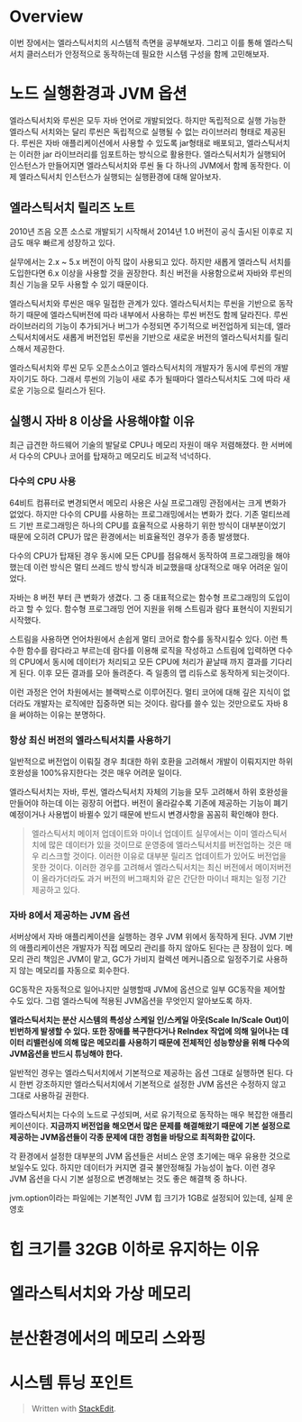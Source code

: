 # Overview

이번 장에서는 엘라스틱서치의 시스템적 측면을 공부해보자. 그리고 이를 통해 엘라스틱서치 클러스터가 안정적으로 동작하는데 필요한 시스템 구성을 함께 고민해보자. 

# 노드 실행환경과 JVM 옵션

엘라스틱서치와 루씬은 모두 자바 언어로 개발되었다. 하지만 독립적으로 실행 가능한 엘라스틱 서치와는 달리 루씬은 독립적으로 실행될 수 없는 라이브러리 형태로 제공된다. 루씬은 자바 애플리케이션에서 사용할 수 있도록 jar형태로 배포되고, 엘라스틱서치는 이러한 jar 라이브러리를 임포트하는 방식으로 활용한다. 엘라스틱서치가 실행되어 인스턴스가 만들어지면 엘라스틱서치와 루씬 둘 다 하나의 JVM에서 함께 동작한다. 이제 엘라스틱서치 인스턴스가 실행되는 실행환경에 대해 알아보자. 

## 엘라스틱서치 릴리즈 노트

2010년 즈음 오픈 소스로 개발되기 시작해서 2014년 1.0 버전이 공식 출시된 이후로 지금도 매우 빠르게 성장하고 있다. 

실무에서는 2.x ~ 5.x 버전이 아직 많이 사용되고 있다. 하지만 새롭게 엘라스틱 서치를 도입한다면 6.x 이상을 사용할 것을 권장한다. 최신 버전을 사용함으로써 자바와 루씬의 최신 기능을 모두 사용할 수 있기 때문이다. 

엘라스틱서치와 루씬은 매우 밀접한 관계가 있다. 엘라스틱서치는 루씬을 기반으로 동작하기 때문에 엘라스틱버전에 따라 내부에서 사용하는 루씬 버전도 함께 달라진다. 루씬 라이브러리의 기능이 추가되거나 버그가 수정되면 주기적으로 버전업하게 되는데, 엘라스틱서치에서도 새롭게 버전업된 루씬을 기반으로 새로운 버전의 엘라스틱서치를 릴리스해서 제공한다. 

엘라스틱서치와 루씬 모두 오픈소스이고 엘라스틱서치의 개발자가 동시에 루씬의 개발자이기도 하다. 그래서 루씬의 기능이 새로 추가 될때마다 엘라스틱서치도 그에 따라 새로운 기능으로 릴리스가 된다. 

## 실행시 자바 8 이상을 사용해야할 이유

최근 급견한 하드웨어 기술의 발달로 CPU나 메모리 자원이 매우 저렴해졌다. 한 서버에서 다수의 CPU나 코어를 탑재하고 메모리도 비교적 넉넉하다. 

### 다수의 CPU 사용

64비트 컴퓨터로 변경되면서 메모리 사용은 사실 프로그래밍 관점에서는 크게 변화가 없었다. 하지만 다수의 CPU를 사용하는 프로그래밍에서는 변화가 컸다. 기존 멀티쓰레드 기반 프로그래밍은 하나의 CPU를 효율적으로 사용하기 위한 방식이 대부분이었기 때문에 오히려 CPU가 많은 환경에서는 비효율적인 경우가 종종 발생했다.

다수의 CPU가 탑재된 경우 동시에 모든 CPU를 점유해서 동작하여 프로그래밍을 해야 했는데 이런 방식은 멀티 쓰레드 방식 방식과 비교했을때 상대적으로 매우 어려운 일이었다. 

자바는 8 버전 부터 큰 변화가 생겼다. 그 중 대표적으로는 함수형 프로그래밍의 도입이라고 할 수 있다. 함수형 프로그래밍 언어 지원을 위해 스트림과 람다 표현식이 지원되기 시작했다. 

스트림을 사용하면 언어차원에서 손쉽게 멀티 코어로 함수를 동작시킬수 있다. 이런 특수한 함수를 람다라고 부르는데 람다를 이용해 로직을 작성하고 스트림에 입력하면 다수의 CPU에서 동시에 데이터가 처리되고 모든 CPU에 처리가 끝날때 까지 결과를 기다리게 된다. 이후 모든 결과를 모아 돌려준다. 즉 일종의 맵 리듀스로 동작하게 되는것이다. 

이런 과정은 언어 차원에서는 블랙박스로 이루어진다. 멀티 코어에 대해 깊은 지식이 없더라도 개발자는 로직에만 집중하면 되는 것이다. 람다를 쓸수 있는 것만으로도 자바 8을 써야하는 이유는 분명하다. 

### 항상 최신 버전의 엘라스틱서치를 사용하기

일반적으로 버전업이 이뤄질 경우 최대한 하위 호환을 고려해서 개발이 이뤄지지만 하위 호완성을 100%유지한다는 것은 매우 어려운 일이다. 

엘라스틱서치는 자바, 루씬, 엘라스틱서치 자체의 기능을 모두 고려해서 하위 호완성을 만들어야 하는데 이는 굉장히 어렵다. 버전이 올라갈수록 기존에 제공하는 기능이 폐기 예정이거나 사용법이 바뀔수 있기 때문에 반드시 변경사항을 꼼꼼히 확인해야 한다.

>엘라스틱서치 메이저 업데이트와 마이너 업데이트
>실무에서는 이미 엘라스틱서치에 많은 데이터가 있을 것이므로 운영중에 엘라스틱서치를 버전업하는 것은 매우 리스크할 것이다. 이러한 이유로 대부분 릴리즈 업데이트가 있어도 버전업을 못한 것이다. 이러한 경우를 고려해서 엘라스틱서치는 최신 버전에서 메이저버전이 올라가더라도 과거 버전의 버그패치와 같은 간단한 마이너 패치는 일정 기간 제공하고 있다.

### 자바 8에서 제공하는 JVM 옵션

서버상에서 자바 애플리케이션을 실행하는 경우 JVM 위에서 동작하게 된다. JVM 기반의 애플리케이션은 개발자가 직접 메모리 관리를 하지 않아도 된다는 큰 장점이 있다. 메모리 관리 책임은 JVM이 맡고, GC가 가비지 컬렉션 메커니즘으로 일정주기로 사용하지 않는 메모리를 자동으로 회수한다. 

GC동작은 자동적으로 일어나지만 실행할때 JVM에 옵션으로 일부  GC동작을 제어할 수도 있다. 그럼 엘라스틱에 적용된 JVM옵션을 무엇인지 알아보도록 하자. 

**엘라스틱서치는 분산 시스템의 특성상 스케일 인/스케일 아웃(Scale In/Scale Out)이 빈번하게 발생할 수 있다. 또한 장애를 복구한다거나 ReIndex 작업에 의해 일어나는 데이터 리밸런싱에 의해 많은 메모리를 사용하기 때문에 전체적인 성능향상을 위해 다수의 JVM옵션을 반드시 튜닝해야 한다.** 

일반적인 경우는 엘라스틱서치에서 기본적으로 제공하는 옵션 그대로 실행하면 된다. 다시 한번 강조하지만 엘라스틱서치에서 기본적으로 설정한 JVM 옵션은 수정하지 않고 그대로 사용하길 권한다.

엘라스틱서치는 다수의 노드로 구성되며, 서로 유기적으로 동작하는 매우 복잡한 애플리케이션이다. **지금까지 버전업을 해오면서 많은 문제를 해결해왔기 때문에 기본 설정으로 제공하는 JVM옵션들이 각종 문제에 대한 경험을 바탕으로 최적화한 값이다.** 

각 환경에서 설정한 대부분의 JVM 옵션들은 서비스 운영 초기에는 매우 유용한 것으로 보일수도 있다. 하지만 데이터가 커지면 결국 불안정해질 가능성이 높다. 이런 경우 JVM 옵션을 다시 기본 설정으로 변경해보는 것도 좋은 해결책 중 하나다. 

jvm.option이라는 파일에는 기본적인 JVM 힙 크기가 1GB로 설정되어 있는데, 실제 운영호

# 힙 크기를 32GB 이하로 유지하는 이유

# 엘라스틱서치와 가상 메모리

# 분산환경에서의 메모리 스와핑

# 시스템 튜닝 포인트




> Written with [StackEdit](https://stackedit.io/).
<!--stackedit_data:
eyJoaXN0b3J5IjpbNTc3NDIzNTYyLC0xMzkzNzk0NTk0LC0xNj
YyMDUxNzExLDQ0MDUzMTA5NCwtMTk2MzkzMTUzM119
-->